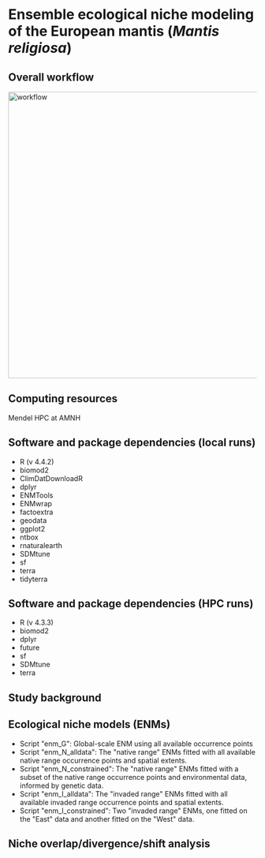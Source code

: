 # Ensemble ecological niche modeling of the European mantis (*Mantis religiosa*)

## Overall workflow
<img width="1416" height="581" alt="workflow" src="https://github.com/user-attachments/assets/49a2bcac-e98f-499a-bd3c-f7b1eaf1de06" />

## Computing resources
Mendel HPC at AMNH

## Software and package dependencies (local runs)
- R (v 4.4.2)
- biomod2
- ClimDatDownloadR
- dplyr
- ENMTools
- ENMwrap
- factoextra
- geodata
- ggplot2
- ntbox
- rnaturalearth
- SDMtune
- sf
- terra
- tidyterra

## Software and package dependencies (HPC runs)
- R (v 4.3.3)
- biomod2
- dplyr
- future
- sf
- SDMtune
- terra

## Study background


## Ecological niche models (ENMs)
- Script "enm_G": Global-scale ENM using all available occurrence points
- Script "enm_N_alldata": The "native range" ENMs fitted with all available native range occurrence points and spatial extents.
- Script "enm_N_constrained": The "native range" ENMs fitted with a subset of the native range occurrence points and environmental data, informed by genetic data.
- Script "enm_I_alldata": The "invaded range" ENMs fitted with all available invaded range occurrence points and spatial extents.
- Script "enm_I_constrained": Two "invaded range" ENMs, one fitted on the "East" data and another fitted on the "West" data.

## Niche overlap/divergence/shift analysis
